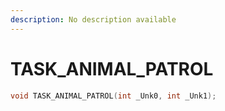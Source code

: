```yaml
---
description: No description available 
---
```


# TASK_ANIMAL_PATROL

```cpp
void TASK_ANIMAL_PATROL(int _Unk0, int _Unk1);
```